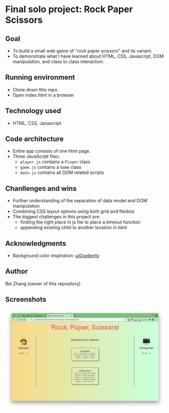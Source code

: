 # Final solo project: Rock Paper Scissors

## Goal

- To build a small web game of "rock paper scissors" and its variant.
- To demonstrate what I have learned about HTML, CSS, Javascript, DOM manipulation, and class to class interaction.

## Running environment

- Clone down this repo.
- Open index.html in a browser

## Technology used

- HTML, CSS, Javascript

## Code architecture

- Entire app consists of one html page.
- Three JavaScript files:
  - `player.js` contains a `Player` class
  - `game.js` contains a `Game` class
  - `main.js` contains all DOM related scripts

## Chanllenges and wins

- Further understanding of the separation of data model and DOM manipulation
- Combining CSS layout options using both grid and flexbox
- The biggest challenges in this project are:
  - finding the right place in js file to place a timeout function
  - appending existing child to another location in html

## Acknowledgments

- Background color inspiration: [uiGradients](https://uigradients.com/#MegaTron)

## Author

Bei Zhang (owner of this repository)

## Screenshots
![At page load](assets/page-load.png)
